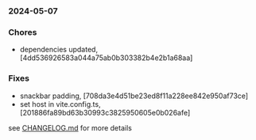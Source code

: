 ### 2024-05-07

### Chores
+ dependencies updated, [4dd536926583a044a75ab0b303382b4e2b1a68aa]

### Fixes
+ snackbar padding, [708da3e4d51be23ed8f11a228ee842e950af73ce]
+ set host in vite.config.ts, [201886fa89bd63b30993c3825950605e0b026afe]

see <a href='https://github.com/mrjackwills/leafcast_vue/blob/main/CHANGELOG.md'>CHANGELOG.md</a> for more details
